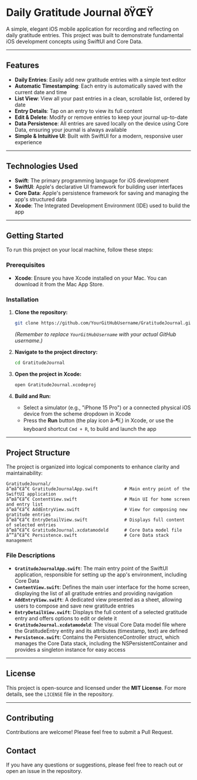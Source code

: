 # Daily Gratitude Journal ðŸŒŸ

A simple, elegant iOS mobile application for recording and reflecting on daily gratitude entries. This project was built to demonstrate fundamental iOS development concepts using SwiftUI and Core Data.

<!-- Add a screenshot of your app here for better visual appeal -->
<!-- Example: -->
<!-- ![App Screenshot](screenshots/app-preview.png) -->

---

## Features

- **Daily Entries**: Easily add new gratitude entries with a simple text editor
- **Automatic Timestamping**: Each entry is automatically saved with the current date and time
- **List View**: View all your past entries in a clean, scrollable list, ordered by date
- **Entry Details**: Tap on an entry to view its full content
- **Edit & Delete**: Modify or remove entries to keep your journal up-to-date
- **Data Persistence**: All entries are saved locally on the device using Core Data, ensuring your journal is always available
- **Simple & Intuitive UI**: Built with SwiftUI for a modern, responsive user experience

---

## Technologies Used

- **Swift**: The primary programming language for iOS development
- **SwiftUI**: Apple's declarative UI framework for building user interfaces
- **Core Data**: Apple's persistence framework for saving and managing the app's structured data
- **Xcode**: The Integrated Development Environment (IDE) used to build the app

---

## Getting Started

To run this project on your local machine, follow these steps:

### Prerequisites

- **Xcode**: Ensure you have Xcode installed on your Mac. You can download it from the Mac App Store.

### Installation

1. **Clone the repository:**
   ```bash
   git clone https://github.com/YourGitHubUsername/GratitudeJournal.git
   ```
   *(Remember to replace `YourGitHubUsername` with your actual GitHub username.)*

2. **Navigate to the project directory:**
   ```bash
   cd GratitudeJournal
   ```

3. **Open the project in Xcode:**
   ```bash
   open GratitudeJournal.xcodeproj
   ```

4. **Build and Run:**
   - Select a simulator (e.g., "iPhone 15 Pro") or a connected physical iOS device from the scheme dropdown in Xcode
   - Press the **Run** button (the play icon â–¶ï¸) in Xcode, or use the keyboard shortcut `Cmd + R`, to build and launch the app

---

## Project Structure

The project is organized into logical components to enhance clarity and maintainability:

```
GratitudeJournal/
â”œâ”€â”€ GratitudeJournalApp.swift          # Main entry point of the SwiftUI application
â”œâ”€â”€ ContentView.swift                  # Main UI for home screen and entry list
â”œâ”€â”€ AddEntryView.swift                 # View for composing new gratitude entries
â”œâ”€â”€ EntryDetailView.swift              # Displays full content of selected entries
â”œâ”€â”€ GratitudeJournal.xcdatamodeld      # Core Data model file
â””â”€â”€ Persistence.swift                  # Core Data stack management
```

### File Descriptions

- **`GratitudeJournalApp.swift`**: The main entry point of the SwiftUI application, responsible for setting up the app's environment, including Core Data
- **`ContentView.swift`**: Defines the main user interface for the home screen, displaying the list of all gratitude entries and providing navigation
- **`AddEntryView.swift`**: A dedicated view presented as a sheet, allowing users to compose and save new gratitude entries
- **`EntryDetailView.swift`**: Displays the full content of a selected gratitude entry and offers options to edit or delete it
- **`GratitudeJournal.xcdatamodeld`**: The visual Core Data model file where the GratitudeEntry entity and its attributes (timestamp, text) are defined
- **`Persistence.swift`**: Contains the PersistenceController struct, which manages the Core Data stack, including the NSPersistentContainer and provides a singleton instance for easy access

---

## License

This project is open-source and licensed under the **MIT License**. For more details, see the `LICENSE` file in the repository.

---

## Contributing

Contributions are welcome! Please feel free to submit a Pull Request.

## Contact

If you have any questions or suggestions, please feel free to reach out or open an issue in the repository.